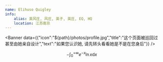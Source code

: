 ```yaml
---
name: Elihuso Quigley
info:
    alias: 英风庄, 风庄, 英子, 英庄, EQ, HQ
    location: 江苏南京
---
```


<Banner data={{"icon":"${path}/photos/profile.jpg","title":"这个页面被巡回过甚至由她亲自设计","text":"如果您认识她, 请先转头看看她是不是在您身后"}} />

$$
-\int_0^{+\infty}e^{-x}\ln x\mathrm dx
$$
